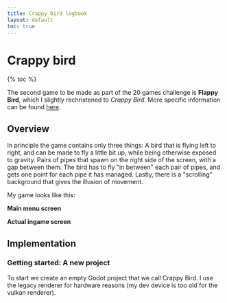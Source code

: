 ```yaml
---
title: Crappy bird logbook
layout: default
toc: true
---
```


<h1>Crappy bird</h1> 

{% toc %}

The second game to be made as part of the 20 games challenge is **Flappy Bird**, which I slightly rechristened to *Crappy Bird*.
More specific information can be found [here](https://20_games_challenge.gitlab.io/games/flappy/).

<h2>Overview</h2>
In principle the game contains only three things:
A bird that is flying left to right, and can be made to fly a little bit up, while being otherwise exposed to gravity.
Pairs of pipes that spawn on the right side of the screen, with a gap between them. The bird has to fly "in between" each pair of pipes, and gets one point for each pipe it has managed.
Lastly, there is a "scrolling" background that gives the illusion of movement.

My game looks like this:

**Main menu screen**



**Actual ingame screen**


<h2> Implementation</h2>

<h3> Getting started: A new project</h3>
To start we create an empty Godot project that we call Crappy Bird. I use the legacy renderer for hardware reasons (my dev device is too old for the vulkan renderer).